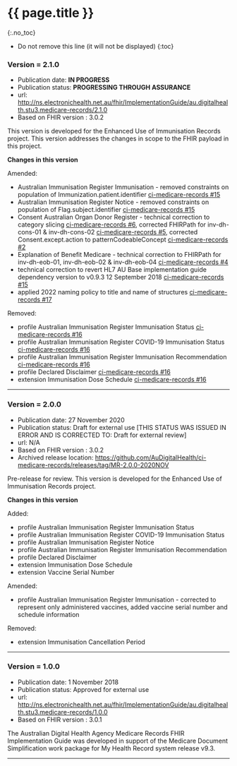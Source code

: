 # {{ page.title }}
{:.no_toc}
<!-- TOC  the css styling for this is \pages\assets\css\project.css under 'markdown-toc'-->
* Do not remove this line (it will not be displayed)
{:toc}


### Version = 2.1.0
- Publication date: **IN PROGRESS**
- Publication status: **PROGRESSING THROUGH ASSURANCE**
- url: <http://ns.electronichealth.net.au/fhir/ImplementationGuide/au.digitalhealth.stu3.medicare-records/2.1.0>
- Based on FHIR version : 3.0.2

This version is developed for the Enhanced Use of Immunisation Records project. This version addresses the changes in scope to the FHIR payload in this project.

**Changes in this version**

Amended:

- Australian Immunisation Register Immunisation - removed constraints on population of Immunization.patient.identifier [ci-medicare-records #15](https://github.com/AuDigitalHealth/ci-medicare-records/issues/15)
- Australian Immunisation Register Notice - removed constraints on population of Flag.subject.identifier [ci-medicare-records #15](https://github.com/AuDigitalHealth/ci-medicare-records/issues/15)
- Consent Australian Organ Donor Register - technical correction to category slicing [ci-medicare-records #6](https://github.com/AuDigitalHealth/ci-medicare-records/issues/6), corrected FHIRPath for inv-dh-cons-01 & inv-dh-cons-02 [ci-medicare-records #5](https://github.com/AuDigitalHealth/ci-medicare-records/issues/5), corrected Consent.except.action to patternCodeableConcept [ci-medicare-records #2](https://github.com/AuDigitalHealth/ci-medicare-records/issues/2)
- Explanation of Benefit Medicare - technical correction to FHIRPath for inv-dh-eob-01, inv-dh-eob-02 & inv-dh-eob-04 [ci-medicare-records #4](https://github.com/AuDigitalHealth/ci-medicare-records/issues/4)
- technical correction to revert HL7 AU Base implementation guide dependency version to v0.9.3 12 September 2018 [ci-medicare-records #15](https://github.com/AuDigitalHealth/ci-medicare-records/issues/15)
- applied 2022 naming policy to title and name of structures [ci-medicare-records #17](https://github.com/AuDigitalHealth/ci-medicare-records/issues/17)

Removed:
- profile Australian Immunisation Register Immunisation Status [ci-medicare-records #16](https://github.com/AuDigitalHealth/ci-medicare-records/issues/16)
- profile Australian Immunisation Register COVID-19 Immunisation Status [ci-medicare-records #16](https://github.com/AuDigitalHealth/ci-medicare-records/issues/16)
- profile Australian Immunisation Register Immunisation Recommendation [ci-medicare-records #16](https://github.com/AuDigitalHealth/ci-medicare-records/issues/16)
- profile Declared Disclaimer [ci-medicare-records #16](https://github.com/AuDigitalHealth/ci-medicare-records/issues/16)
- extension Immunisation Dose Schedule [ci-medicare-records #16](https://github.com/AuDigitalHealth/ci-medicare-records/issues/16)

---

### Version = 2.0.0
- Publication date: 27 November 2020
- Publication status: Draft for external use [THIS STATUS WAS ISSUED IN ERROR AND IS CORRECTED TO: Draft for external review]
- url: N/A
- Based on FHIR version : 3.0.2
- Archived release location: <https://github.com/AuDigitalHealth/ci-medicare-records/releases/tag/MR-2.0.0-2020NOV>

Pre-release for review. This version is developed for the Enhanced Use of Immunisation Records project.

**Changes in this version**

Added:
- profile Australian Immunisation Register Immunisation Status
- profile Australian Immunisation Register COVID-19 Immunisation Status
- profile Australian Immunisation Register Notice
- profile Australian Immunisation Register Immunisation Recommendation
- profile Declared Disclaimer
- extension Immunisation Dose Schedule
- extension Vaccine Serial Number

Amended:
- profile Australian Immunisation Register Immunisation - corrected to represent only administered vaccines, added vaccine serial number and schedule information

Removed: 
- extension Immunisation Cancellation Period

---

### Version = 1.0.0
- Publication date: 1 November 2018
- Publication status: Approved for external use
- url: <http://ns.electronichealth.net.au/fhir/ImplementationGuide/au.digitalhealth.stu3.medicare-records/1.0.0>
- Based on FHIR version : 3.0.1 

The Australian Digital Health Agency Medicare Records FHIR Implementation Guide was developed in support of the Medicare Document Simplification work package for My Health Record system release v9.3.

---